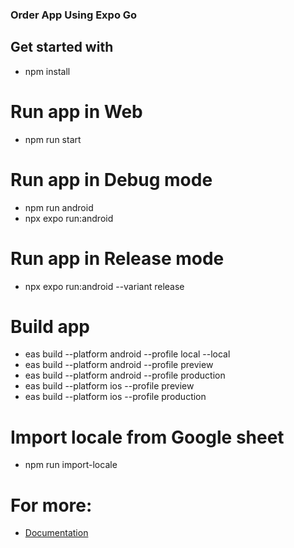 ### Order App Using Expo Go

## Get started with
- npm install

# Run app in Web
- npm run start

# Run app in Debug mode
- npm run android
- npx expo run:android

# Run app in Release mode
- npx expo run:android --variant release

# Build app
- eas build --platform android --profile local --local
- eas build --platform android --profile preview
- eas build --platform android --profile production
- eas build --platform ios --profile preview
- eas build --platform ios --profile production

# Import locale from Google sheet
- npm run import-locale

# For more:
- [Documentation](https://docs.expo.dev/)
